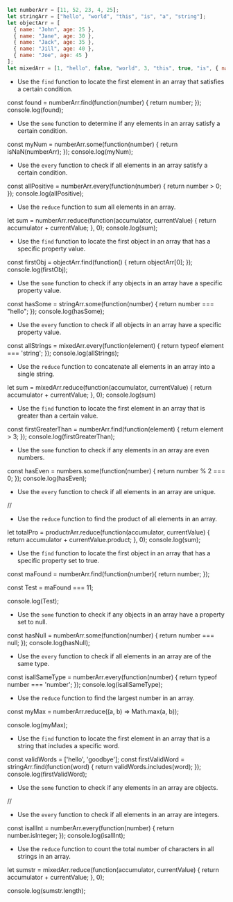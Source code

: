```js
let numberArr = [11, 52, 23, 4, 25];
let stringArr = ["hello", "world", "this", "is", "a", "string"];
let objectArr = [
  { name: "John", age: 25 },
  { name: "Jane", age: 30 },
  { name: "Jack", age: 35 },
  { name: "Jill", age: 40 },
  { name: "Joe", age: 45 }
];
let mixedArr = [1, "hello", false, "world", 3, "this", true, "is", { name: "Adam", age: 21 }, "a", 6, "mixed", 7, "array"];

```

- Use the `find` function to locate the first element in an array that satisfies a certain condition.

const found = numberArr.find(function(number) {
  return number;
});
console.log(found);

- Use the `some` function to determine if any elements in an array satisfy a certain condition.

const myNum = numberArr.some(function(number) {
  return isNaN(numberArr);
});
console.log(myNum);

- Use the `every` function to check if all elements in an array satisfy a certain condition.

const allPositive = numberArr.every(function(number) {
  return number > 0;
});
console.log(allPositive);

- Use the `reduce` function to sum all elements in an array.

let sum = numberArr.reduce(function(accumulator, currentValue) {
  return accumulator + currentValue;
}, 0);
console.log(sum);

- Use the `find` function to locate the first object in an array that has a specific property value.

const firstObj = objectArr.find(function() {
  return objectArr[0];
});
console.log(firstObj);

- Use the `some` function to check if any objects in an array have a specific property value.

const hasSome = stringArr.some(function(number) {
  return number === "hello";
});
console.log(hasSome);

- Use the `every` function to check if all objects in an array have a specific property value.

const allStrings = mixedArr.every(function(element) {
  return typeof element === 'string';
});
console.log(allStrings);

- Use the `reduce` function to concatenate all elements in an array into a single string.

let sum = mixedArr.reduce(function(accumulator, currentValue) {
  return accumulator + currentValue;
}, 0);
console.log(sum)

- Use the `find` function to locate the first element in an array that is greater than a certain value.

const firstGreaterThan = numberArr.find(function(element) {
  return element > 3;
});
console.log(firstGreaterThan);

- Use the `some` function to check if any elements in an array are even numbers.

const hasEven = numbers.some(function(number) {
  return number % 2 === 0;
});
console.log(hasEven);

- Use the `every` function to check if all elements in an array are unique.

//

- Use the `reduce` function to find the product of all elements in an array.

let totalPro = productrArr.reduce(function(accumulator, currentValue) {
  return accumulator + currentValue.product;
}, 0);
console.log(sum);

- Use the `find` function to locate the first object in an array that has a specific property set to true.

const maFound = numberArr.find(function(number){
	 return number;
});

const Test = maFound === 11; 

console.log(Test);


- Use the `some` function to check if any objects in an array have a property set to null.

const hasNull = numberArr.some(function(number) {
  return number === null;
});
console.log(hasNull);

- Use the `every` function to check if all elements in an array are of the same type.

const isallSameType = numberArr.every(function(number) {
  return typeof number === 'number';
});
console.log(isallSameType);

- Use the `reduce` function to find the largest number in an array.

const myMax = numberArr.reduce((a, b) => Math.max(a, b));

console.log(myMax);

- Use the `find` function to locate the first element in an array that is a string that includes a specific word.

const validWords = ['hello', 'goodbye'];
const firstValidWord = stringArr.find(function(word) {
  return validWords.includes(word);
});
console.log(firstValidWord);

- Use the `some` function to check if any elements in an array are objects.

//

- Use the `every` function to check if all elements in an array are integers.

const isallInt = numberArr.every(function(number) {
  return number.isInteger;
});
console.log(isallInt);

- Use the `reduce` function to count the total number of characters in all strings in an array.

let sumstr = mixedArr.reduce(function(accumulator, currentValue) {
  return accumulator + currentValue;
}, 0);

console.log(sumstr.length);